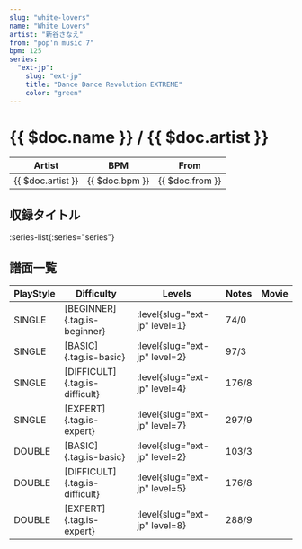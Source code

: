 ```yaml
---
slug: "white-lovers"
name: "White Lovers"
artist: "新谷さなえ"
from: "pop'n music 7"
bpm: 125
series:
  "ext-jp":
    slug: "ext-jp"
    title: "Dance Dance Revolution EXTREME"
    color: "green"
---
```


# {{ $doc.name }} / {{ $doc.artist }}

|Artist|BPM|From|
|------|---|----|
|{{ $doc.artist }}|{{ $doc.bpm }}|{{ $doc.from }}|

## 収録タイトル

:series-list{:series="series"}

## 譜面一覧

|PlayStyle|Difficulty|Levels|Notes|Movie|
|---------|----------|------|-----|-----|
|SINGLE|[BEGINNER]{.tag.is-beginner}|:level{slug="ext-jp" level=1}|74/0||
|SINGLE|[BASIC]{.tag.is-basic}|:level{slug="ext-jp" level=2}|97/3||
|SINGLE|[DIFFICULT]{.tag.is-difficult}|:level{slug="ext-jp" level=4}|176/8||
|SINGLE|[EXPERT]{.tag.is-expert}|:level{slug="ext-jp" level=7}|297/9||
|DOUBLE|[BASIC]{.tag.is-basic}|:level{slug="ext-jp" level=2}|103/3||
|DOUBLE|[DIFFICULT]{.tag.is-difficult}|:level{slug="ext-jp" level=5}|176/8||
|DOUBLE|[EXPERT]{.tag.is-expert}|:level{slug="ext-jp" level=8}|288/9||
